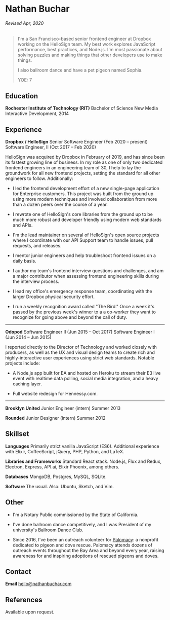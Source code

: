 # Nathan Buchar
###### Revised Apr, 2020

> I'm a San Francisco-based senior frontend engineer at Dropbox working on the HelloSign team. My best work explores JavaScript performance, best practices, and Node.js. I'm most passionate about solving puzzles and making things that other developers use to make things.
>
> I also ballroom dance and have a pet pigeon named Sophia.
>
> YOE: 7

## Education

**Rochester Institute of Technology (RIT)**
Bachelor of Science
New Media Interactive Development, 2014

## Experience

**Dropbox / HelloSign**
Senior Software Engineer (Feb 2020 – present)
Software Engineer, II (Oct 2017 – Feb 2020)

HelloSign was acquired by Dropbox in February of 2019, and has since been its fastest growing line of business. In my role as one of only two dedicated frontend engineers in an engineering team of 30, I help to lay the groundwork for all new frontend projects, setting the standard for all other engineers to follow. Additionally:

* I led the frontend development effort of a new single-page application for Enterprise customers. This project was built from the ground up using more modern techniques and involved collaboration from more than a dozen peers over the course of a year.

* I rewrote one of HelloSign's core libraries from the ground up to be much more robust and developer friendly using modern web standards and APIs.

* I'm the lead maintainer on several of HelloSign's open source projects where I coordinate with our API Support team to handle issues, pull requests, and releases.

* I mentor junior engineers and help troubleshoot frontend issues on a daily basis.

* I author my team's frontend interview questions and challenges, and am a major contributor when assessing frontend engineering skills during the interview process.

* I lead my office's emergency response team, coordinating with the larger Dropbox physical security effort.

* I run a weekly recognition award called "The Bird." Once a week it's passed by the previous week's winner to a a co-worker they want to recognize for going above and beyond the call of duty.

---

**Odopod**
Software Engineer II (Jun 2015 – Oct 2017)
Software Engineer I (Jun 2014 – Jun 2015)

I reported directly to the Director of Technology and worked closely with producers, as well as the UX and visual design teams to create rich and highly-interactive user experiences using strict web standards. Notable projects include:

* A Node.js app built for EA and hosted on Heroku to stream their E3 live event with realtime data polling, social media integration, and a heavy caching layer.

* Full website redesign for Hennessy.com.

---

**Brooklyn United**
Junior Engineer (intern)
Summer 2013

**Rounded**
Junior Designer (intern)
Summer 2012


## Skillset

**Languages**
Primarily strict vanilla JavaScript (ES6). Additional experience with Elixir, CoffeeScript, jQuery, PHP, Python, and LaTeX.

**Libraries and Frameworks**
Standard React stack. Node.js, Flux and Redux, Electron, Express, API.ai, Elixir Phoenix, among others.

**Databases**
MongoDB, Postgres, MySQL, SQLite.

**Software**
The usual. Also: Ubuntu, Sketch, and Vim.


## Other

* I'm a Notary Public commissioned by the State of California.

* I've done ballroom dance competitively, and I was President of my university's Ballroom Dance Club.

* Since 2016, I've been an outreach volunteer for [Palomacy](http://pigeonrescue.org): a nonprofit dedicated to pigeon and dove rescue. Palomacy attends dozens of outreach events throughout the Bay Area and beyond every year, raising awareness for and inspiring adoptions of rescued pigeons and doves.


## Contact

**Email**
hello@nathanbuchar.com


## References

Available upon request.
